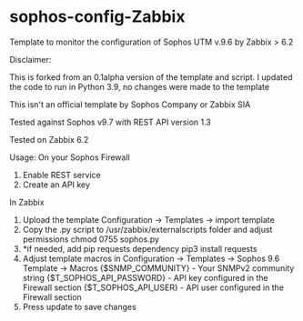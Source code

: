 # sophos-config-Zabbix
Template to monitor the configuration of Sophos UTM v.9.6 by Zabbix > 6.2

Disclaimer:

This is forked from an 0.1alpha version of the template and script. I updated the code to run in Python 3.9, no changes were made to the template

This isn't an official template by Sophos Company or Zabbix SIA

Tested against Sophos v9.7 with REST API version 1.3

Tested on Zabbix 6.2

Usage: 
On your Sophos Firewall 
1. Enable REST service
2. Create an API key 

In Zabbix
1. Upload the template Configuration -> Templates -> import template
2. Copy the .py script to /usr/zabbix/externalscripts folder and adjust permissions 
      chmod 0755 sophos.py
3. *if needed, add pip requests dependency
      pip3 install requests    
4. Adjust template macros in Configuration -> Templates -> Sophos 9.6 Template -> Macros 
      {$SNMP_COMMUNITY} - Your SNMPv2 community string
      {$T_SOPHOS_API_PASSWORD} - API key configured in the Firewall section 
      {$T_SOPHOS_API_USER} - API user configured in the Firewall section
5. Press update to save changes 

